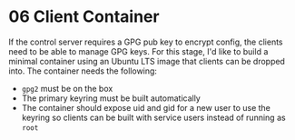 # 06 Client Container

If the control server requires a GPG pub key to encrypt config, the clients need to be able to manage GPG keys. For this stage, I'd like to build a minimal container using an Ubuntu LTS image that clients can be dropped into. The container needs the following:

* `gpg2` must be on the box
* The primary keyring must be built automatically
* The container should expose uid and gid for a new user to use the keyring so clients can be built with service users instead of running as `root`
